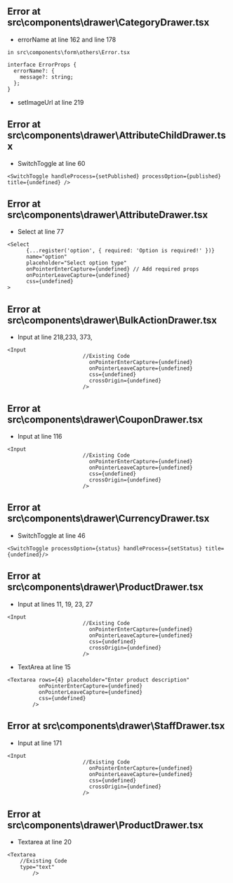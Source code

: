 ## Error at src\components\drawer\CategoryDrawer.tsx

- errorName at line 162 and line 178 
```
in src\components\form\others\Error.tsx

interface ErrorProps {
  errorName?: {
    message?: string;
  };
}
```

- setImageUrl at line 219

## Error at src\components\drawer\AttributeChildDrawer.tsx

- SwitchToggle at line 60
```
<SwitchToggle handleProcess={setPublished} processOption={published} title={undefined} />
```

## Error at src\components\drawer\AttributeDrawer.tsx
- Select at line 77
```
<Select
      {...register('option', { required: 'Option is required!' })}
      name="option"
      placeholder="Select option type" 
      onPointerEnterCapture={undefined} // Add required props
      onPointerLeaveCapture={undefined}
      css={undefined} 
>
```

## Error at src\components\drawer\BulkActionDrawer.tsx

- Input at line 218,233, 373, 
```
<Input
                        //Existing Code
                          onPointerEnterCapture={undefined}
                          onPointerLeaveCapture={undefined}
                          css={undefined}
                          crossOrigin={undefined} 
                        />
```

## Error at src\components\drawer\CouponDrawer.tsx

- Input at line 116 
```
<Input
                        //Existing Code
                          onPointerEnterCapture={undefined}
                          onPointerLeaveCapture={undefined}
                          css={undefined}
                          crossOrigin={undefined} 
                        />
```

## Error at src\components\drawer\CurrencyDrawer.tsx

- SwitchToggle at line 46
```
<SwitchToggle processOption={status} handleProcess={setStatus} title={undefined}/>
```

## Error at src\components\drawer\ProductDrawer.tsx

- Input at lines 11, 19, 23, 27
```
<Input
                        //Existing Code
                          onPointerEnterCapture={undefined}
                          onPointerLeaveCapture={undefined}
                          css={undefined}
                          crossOrigin={undefined} 
                        />
```

- TextArea at line 15
```
<Textarea rows={4} placeholder="Enter product description" 
          onPointerEnterCapture={undefined}
          onPointerLeaveCapture={undefined}
          css={undefined}
        />
```

## Error at src\components\drawer\StaffDrawer.tsx

- Input at line 171
```
<Input
                        //Existing Code
                          onPointerEnterCapture={undefined}
                          onPointerLeaveCapture={undefined}
                          css={undefined}
                          crossOrigin={undefined} 
                        />

```

## Error at src\components\drawer\ProductDrawer.tsx

- Textarea at line 20
```
<Textarea 
    //Existing Code
    type="text"
        />
```